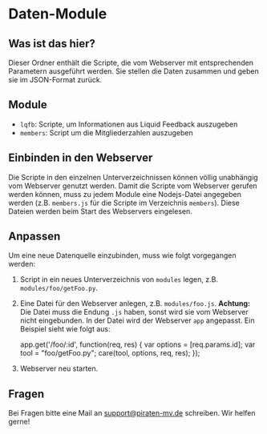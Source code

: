 Daten-Module
============

Was ist das hier?
-----------------

Dieser Ordner enthält die Scripte, die vom Webserver mit entsprechenden Parametern ausgeführt werden. Sie stellen die Daten zusammen und geben sie im JSON-Format zurück.


Module
------

- `lqfb`: Scripte, um Informationen aus Liquid Feedback auszugeben
- `members`: Script um die Mitgliederzahlen auszugeben


Einbinden in den Webserver
--------------------------

Die Scripte in den einzelnen Unterverzeichnissen können völlig unabhängig vom Webserver genutzt werden. Damit die Scripte vom Webserver gerufen werden können, muss zu jedem Module eine Nodejs-Datei angegeben werden (z.B. `members.js` für die Scripte im Verzeichnis `members`). Diese Dateien werden beim Start des Webservers eingelesen.


Anpassen
--------

Um eine neue Datenquelle einzubinden, muss wie folgt vorgegangen werden:

1. Script in ein neues Unterverzeichnis von `modules` legen, z.B. `modules/foo/getFoo.py`.

2. Eine Datei für den Webserver anlegen, z.B. `modules/foo.js`. **Achtung:** Die Datei muss die Endung `.js` haben, sonst wird sie vom Webserver nicht eingebunden. In der Datei wird der Webserver `app` angepasst. Ein Beispiel sieht wie folgt aus:

    app.get('/foo/:id', function(req, res) {
      var options = [req.params.id];
      var tool = "foo/getFoo.py";
      care(tool, options, req, res);
    });

3. Webserver neu starten.


Fragen
------

Bei Fragen bitte eine Mail an support@piraten-mv.de schreiben. Wir helfen gerne!
